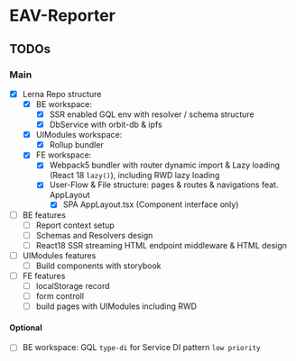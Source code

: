 # EAV-Reporter

## TODOs

### Main

- [x] Lerna Repo structure
  - [x] BE workspace:
    - [x] SSR enabled GQL env with resolver / schema structure
    - [x] DbService with orbit-db & ipfs
  - [x] UIModules workspace:
    - [x] Rollup bundler
  - [x] FE workspace:
    - [x] Webpack5 bundler with router dynamic import & Lazy loading (React 18 `lazy()`), including RWD lazy loading
    - [x] User-Flow & File structure: pages & routes & navigations feat. AppLayout
      - [x] SPA AppLayout.tsx (Component interface only)
- [ ] BE features
  - [ ] Report context setup
  - [ ] Schemas and Resolvers design
  - [ ] React18 SSR streaming HTML endpoint middleware & HTML design
- [ ] UIModules features
  - [ ] Build components with storybook
- [ ] FE features
  - [ ] localStorage record
  - [ ] form controll
  - [ ] build pages with UIModules including RWD

#### Optional

- [ ] BE workspace: GQL `type-di` for Service DI pattern `low priority`
